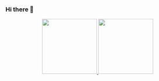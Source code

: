 ### Hi there 👋
<div align="center">
  <a href="https://github.com/vrvneto">
  <img height="150em" src="https://github-readme-stats.vercel.app/api?username=vrvneto&show_icons=true&theme=merko&include_all_commits=true&count_private=true"/>
  <img height="150em" src="https://github-readme-stats.vercel.app/api/top-langs/?username=vrvneto&layout=compact&langs_count=7&theme=merko"/>
</div>
